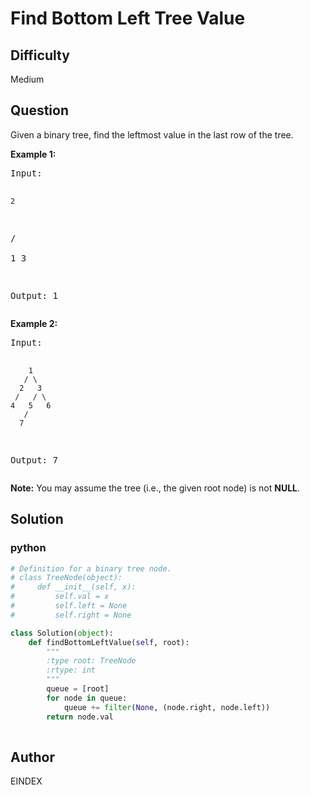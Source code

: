 # Find Bottom Left Tree Value

## Difficulty
Medium

## Question
<p>
Given a binary tree, find the leftmost value in the last row of the tree. 
</p>

<p><b>Example 1:</b><br />
<pre>
Input:

    2
   / \
  1   3

Output:
1
</pre>
</p>

<p> <b> Example 2: </b><br>
<pre>
Input:

        1
       / \
      2   3
     /   / \
    4   5   6
       /
      7

Output:
7
</pre>
</p>

<p><b>Note:</b>
You may assume the tree (i.e., the given root node) is not <b>NULL</b>.
</p>

## Solution
### python
```python
# Definition for a binary tree node.
# class TreeNode(object):
#     def __init__(self, x):
#         self.val = x
#         self.left = None
#         self.right = None

class Solution(object):
    def findBottomLeftValue(self, root):
        """
        :type root: TreeNode
        :rtype: int
        """
        queue = [root]
        for node in queue:
            queue += filter(None, (node.right, node.left))
        return node.val
        

```

## Author
EINDEX
